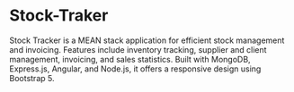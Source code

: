 # Stock-Traker
Stock Tracker is a MEAN stack application for efficient stock management and invoicing. Features include inventory tracking, supplier and client management, invoicing, and sales statistics. Built with MongoDB, Express.js, Angular, and Node.js, it offers a responsive design using Bootstrap 5.
